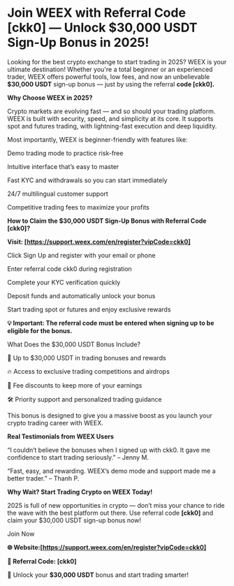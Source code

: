 # Join WEEX with Referral Code [ckk0] — Unlock $30,000 USDT Sign-Up Bonus in 2025!

Looking for the best crypto exchange to start trading in 2025? WEEX is your ultimate destination! Whether you're a total beginner or an experienced trader, WEEX offers powerful tools, low fees, and now an unbelievable **$30,000 USDT** sign-up bonus — just by using the referral **code [ckk0].**

**Why Choose WEEX in 2025?**

Crypto markets are evolving fast — and so should your trading platform. WEEX is built with security, speed, and simplicity at its core. It supports spot and futures trading, with lightning-fast execution and deep liquidity.

Most importantly, WEEX is beginner-friendly with features like:

Demo trading mode to practice risk-free

Intuitive interface that’s easy to master

Fast KYC and withdrawals so you can start immediately

24/7 multilingual customer support

Competitive trading fees to maximize your profits

**How to Claim the $30,000 USDT Sign-Up Bonus with Referral Code [ckk0]?**

**Visit: [https://support.weex.com/en/register?vipCode=ckk0]**

Click Sign Up and register with your email or phone

Enter referral code ckk0 during registration

Complete your KYC verification quickly

Deposit funds and automatically unlock your bonus

Start trading spot or futures and enjoy exclusive rewards

**💡 Important: The referral code must be entered when signing up to be eligible for the bonus.**

What Does the $30,000 USDT Bonus Include?

🎁 Up to $30,000 USDT in trading bonuses and rewards

🔥 Access to exclusive trading competitions and airdrops

💸 Fee discounts to keep more of your earnings

🛠️ Priority support and personalized trading guidance

This bonus is designed to give you a massive boost as you launch your crypto trading career with WEEX.

**Real Testimonials from WEEX Users**

“I couldn’t believe the bonuses when I signed up with ckk0. It gave me confidence to start trading seriously.” – Jenny M.

“Fast, easy, and rewarding. WEEX’s demo mode and support made me a better trader.” – Thanh P.

**Why Wait? Start Trading Crypto on WEEX Today!**

2025 is full of new opportunities in crypto — don’t miss your chance to ride the wave with the best platform out there. Use referral code **[ckk0]** and claim your $30,000 USDT sign-up bonus now!

Join Now

**🌐 Website:[https://support.weex.com/en/register?vipCode=ckk0]**

**🔑 Referral Code: [ckk0]**

🎉 Unlock your **$30,000 USDT** bonus and start trading smarter!
